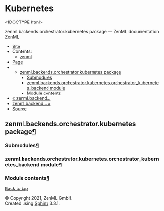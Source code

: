 # Kubernetes

&lt;!DOCTYPE html&gt;

zenml.backends.orchestrator.kubernetes package — ZenML documentation  [ZenML](https://github.com/zenml-io/zenml/tree/298e3797478aed75d04f90ab115f3c52782368a2/docs/sphinx_docs/_build/html/index.html)

*  [Site](https://github.com/zenml-io/zenml/tree/298e3797478aed75d04f90ab115f3c52782368a2/docs/sphinx_docs/_build/html/index.html)
  * Contents:
    * [zenml](https://github.com/zenml-io/zenml/tree/298e3797478aed75d04f90ab115f3c52782368a2/docs/sphinx_docs/_build/html/modules.html)
*  [Page](zenml.backends.orchestrator.kubernetes.md)
  * * [zenml.backends.orchestrator.kubernetes package](zenml.backends.orchestrator.kubernetes.md)
      * [Submodules](zenml.backends.orchestrator.kubernetes.md#submodules)
      * [zenml.backends.orchestrator.kubernetes.orchestrator\_kubernetes\_backend module](zenml.backends.orchestrator.kubernetes.md#zenml-backends-orchestrator-kubernetes-orchestrator-kubernetes-backend-module)
      * [Module contents](zenml.backends.orchestrator.kubernetes.md#module-contents)
* [ « zenml.backend...](zenml.backends.orchestrator.kubeflow.md)
* [ zenml.backend... »](../zenml.backends.processing.md)
*  [Source](https://github.com/zenml-io/zenml/tree/298e3797478aed75d04f90ab115f3c52782368a2/docs/sphinx_docs/_build/html/_sources/zenml.backends.orchestrator.kubernetes.rst.txt)

## zenml.backends.orchestrator.kubernetes package[¶](zenml.backends.orchestrator.kubernetes.md#zenml-backends-orchestrator-kubernetes-package)

### Submodules[¶](zenml.backends.orchestrator.kubernetes.md#submodules)

### zenml.backends.orchestrator.kubernetes.orchestrator\_kubernetes\_backend module[¶](zenml.backends.orchestrator.kubernetes.md#zenml-backends-orchestrator-kubernetes-orchestrator-kubernetes-backend-module)

### Module contents[¶](zenml.backends.orchestrator.kubernetes.md#module-contents)

 [Back to top](zenml.backends.orchestrator.kubernetes.md)

 © Copyright 2021, ZenML GmbH.  
 Created using [Sphinx](http://sphinx-doc.org/) 3.3.1.  


